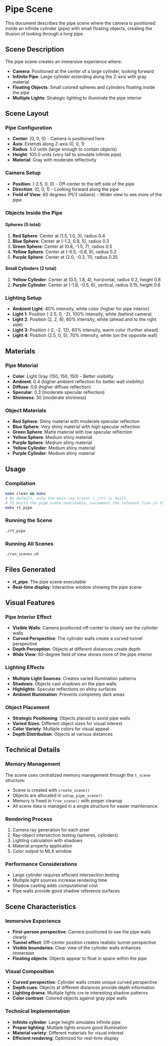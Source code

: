# Pipe Scene

This document describes the pipe scene where the camera is positioned inside an infinite cylinder (pipe) with small floating objects, creating the illusion of looking through a long pipe.

## Scene Description

The pipe scene creates an immersive experience where:
- **Camera**: Positioned at the center of a large cylinder, looking forward
- **Infinite Pipe**: Large cylinder extending along the Z-axis with gray material
- **Floating Objects**: Small colored spheres and cylinders floating inside the pipe
- **Multiple Lights**: Strategic lighting to illuminate the pipe interior

## Scene Layout

### Pipe Configuration
- **Center**: (0, 0, 0) - Camera is positioned here
- **Axis**: Extends along Z-axis (0, 0, 1)
- **Radius**: 5.0 units (large enough to contain objects)
- **Height**: 100.0 units (very tall to simulate infinite pipe)
- **Material**: Gray with moderate reflectivity

### Camera Setup
- **Position**: (-2.5, 0, 0) - Off-center to the left side of the pipe
- **Direction**: (0, 0, 1) - Looking forward along the pipe
- **Field of View**: 60 degrees (PI/3 radians) - Wider view to see more of the pipe

### Objects Inside the Pipe

#### Spheres (5 total)
1. **Red Sphere**: Center at (1.5, 1.0, 3), radius 0.4
2. **Blue Sphere**: Center at (-1.2, 0.8, 5), radius 0.3
3. **Green Sphere**: Center at (0.8, -1.5, 7), radius 0.5
4. **Yellow Sphere**: Center at (-0.5, -0.8, 9), radius 0.2
5. **Purple Sphere**: Center at (2.0, -0.3, 11), radius 0.35

#### Small Cylinders (2 total)
1. **Yellow Cylinder**: Center at (0.5, 1.8, 4), horizontal, radius 0.2, height 0.8
2. **Purple Cylinder**: Center at (-1.8, -0.5, 6), vertical, radius 0.15, height 0.6

### Lighting Setup
- **Ambient Light**: 40% intensity, white color (higher for pipe interior)
- **Light 1**: Position (-2.5, 0, -2), 100% intensity, white (behind camera)
- **Light 2**: Position (2, 2, 8), 80% intensity, white (ahead and to the right side)
- **Light 3**: Position (-2, -2, 12), 60% intensity, warm color (further ahead)
- **Light 4**: Position (2.5, 0, 5), 70% intensity, white (on the opposite wall)

## Materials

### Pipe Material
- **Color**: Light Gray (150, 150, 150) - Better visibility
- **Ambient**: 0.4 (higher ambient reflection for better wall visibility)
- **Diffuse**: 0.6 (higher diffuse reflection)
- **Specular**: 0.3 (moderate specular reflection)
- **Shininess**: 30 (moderate shininess)

### Object Materials
- **Red Sphere**: Shiny material with moderate specular reflection
- **Blue Sphere**: Very shiny material with high specular reflection
- **Green Sphere**: Matte material with low specular reflection
- **Yellow Sphere**: Medium shiny material
- **Purple Sphere**: Medium shiny material
- **Yellow Cylinder**: Medium shiny material
- **Purple Cylinder**: Medium shiny material

## Usage

### Compilation
```bash
make clean && make
# By default, only the main ray tracer (./rt) is built.
# To build the pipe scene executable, uncomment the relevant line in the Makefile and run:
make rt_pipe
```

### Running the Scene
```bash
./rt_pipe
```

### Running All Scenes
```bash
./run_scenes.sh
```

## Files Generated

- **rt_pipe**: The pipe scene executable
- **Real-time display**: Interactive window showing the pipe scene

## Visual Features

### Pipe Interior Effect
- **Visible Walls**: Camera positioned off-center to clearly see the cylinder walls
- **Curved Perspective**: The cylinder walls create a curved tunnel perspective
- **Depth Perception**: Objects at different distances create depth
- **Wide View**: 60-degree field of view shows more of the pipe interior

### Lighting Effects
- **Multiple Light Sources**: Creates varied illumination patterns
- **Shadows**: Objects cast shadows on the pipe walls
- **Highlights**: Specular reflections on shiny surfaces
- **Ambient Illumination**: Prevents completely dark areas

### Object Placement
- **Strategic Positioning**: Objects placed to avoid pipe walls
- **Varied Sizes**: Different object sizes for visual interest
- **Color Variety**: Multiple colors for visual appeal
- **Depth Distribution**: Objects at various distances

## Technical Details

### Memory Management
The scene uses centralized memory management through the `t_scene` structure:
- Scene is created with `create_scene()`
- Objects are allocated in `setup_pipe_scene()`
- Memory is freed in `free_scene()` with proper cleanup
- All scene data is managed in a single structure for easier maintenance

### Rendering Process
1. Camera ray generation for each pixel
2. Ray-object intersection testing (spheres, cylinders)
3. Lighting calculation with shadows
4. Material property application
5. Color output to MLX window

### Performance Considerations
- Large cylinder requires efficient intersection testing
- Multiple light sources increase rendering time
- Shadow casting adds computational cost
- Pipe walls provide good shadow reference surfaces

## Scene Characteristics

### Immersive Experience
- **First-person perspective**: Camera positioned to see the pipe walls clearly
- **Tunnel effect**: Off-center position creates realistic tunnel perspective
- **Visible boundaries**: Clear view of the cylinder walls enhances immersion
- **Floating objects**: Objects appear to float in space within the pipe

### Visual Composition
- **Curved perspective**: Cylinder walls create unique curved perspective
- **Depth cues**: Objects at different distances provide depth information
- **Lighting drama**: Multiple lights cre te interesting shadow patterns
- **Color contrast**: Colored objects against gray pipe walls

### Technical Implementation
- **Infinite cylinder**: Large height simulates infinite pipe
- **Proper lighting**: Multiple lights ensure good illumination
- **Material variety**: Different materials for visual interest
- **Efficient rendering**: Optimized for real-time display
